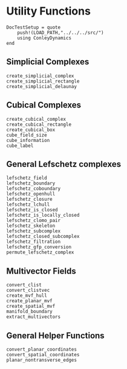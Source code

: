 # Utility Functions

```@meta
DocTestSetup = quote
    push!(LOAD_PATH,"../../../src/")
    using ConleyDynamics
end
```

## Simplicial Complexes

```@docs
create_simplicial_complex
create_simplicial_rectangle
create_simplicial_delaunay
```

## Cubical Complexes

```@docs
create_cubical_complex
create_cubical_rectangle
create_cubical_box
cube_field_size
cube_information
cube_label
```

## General Lefschetz complexes

```@docs
lefschetz_field
lefschetz_boundary
lefschetz_coboundary
lefschetz_openhull
lefschetz_closure
lefschetz_lchull
lefschetz_is_closed
lefschetz_is_locally_closed
lefschetz_clomo_pair
lefschetz_skeleton
lefschetz_subcomplex
lefschetz_closed_subcomplex
lefschetz_filtration
lefschetz_gfp_conversion
permute_lefschetz_complex
```

## Multivector Fields

```@docs
convert_clist
convert_clistvec
create_mvf_hull
create_planar_mvf
create_spatial_mvf
manifold_boundary
extract_multivectors
```

## General Helper Functions

```@docs
convert_planar_coordinates
convert_spatial_coordinates
planar_nontransverse_edges
```


